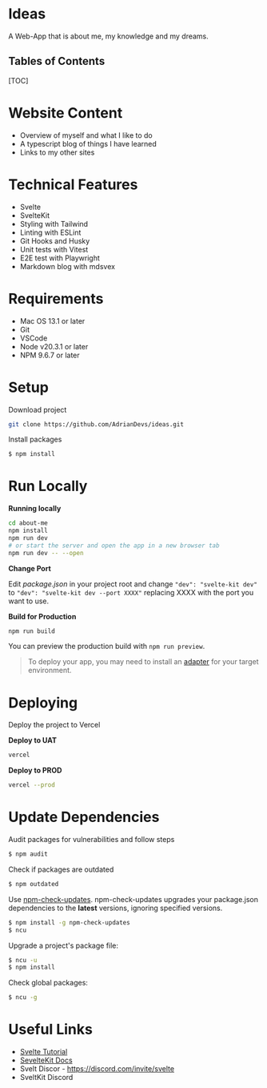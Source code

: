 <h1>Ideas</h1>

A Web-App that is about me, my knowledge and my dreams.



<h2>Tables of Contents</h2>

[TOC]

# Website Content

- Overview of myself and what I like to do
- A typescript blog of things I have learned
- Links to my other sites



# Technical Features

- Svelte
- SvelteKit
- Styling with Tailwind
- Linting with ESLint
- Git Hooks and Husky
- Unit tests with Vitest
- E2E test with Playwright
- Markdown blog with mdsvex



# Requirements

- Mac OS 13.1 or later
- Git
- VSCode
- Node v20.3.1 or later
- NPM 9.6.7 or later



# Setup

Download project

```sh
git clone https://github.com/AdrianDevs/ideas.git
```

Install packages

```sh
$ npm install
```



# Run Locally

**Running locally**

```sh
cd about-me
npm install
npm run dev
# or start the server and open the app in a new browser tab
npm run dev -- --open
```

**Change Port**

Edit *package.json* in your project root and change `"dev": "svelte-kit dev"` to `"dev": "svelte-kit dev --port XXXX"` replacing XXXX with the port you want to use.

**Build for Production**

```sh
npm run build
```

You can preview the production build with `npm run preview`.

> To deploy your app, you may need to install an [adapter](https://kit.svelte.dev/docs/adapters) for your target environment.



# Deploying

Deploy the project to Vercel

**Deploy to UAT**

```sh
vercel 
```

**Deploy to PROD**

```sh
vercel --prod
```



# Update Dependencies

Audit packages for vulnerabilities and follow steps

```sh
$ npm audit
```

Check if packages are outdated

```sh
$ npm outdated
```

Use [npm-check-updates](https://www.npmjs.org/package/npm-check-updates). npm-check-updates upgrades your package.json dependencies to the **latest** versions, ignoring specified versions.

```sh
$ npm install -g npm-check-updates
$ ncu
```

Upgrade a project's package file:

```sh
$ ncu -u
$ npm install 
```

Check global packages:

```sh
$ ncu -g
```



# Useful Links

- [Svelte Tutorial](https://svelte.dev/tutorial/basics)
- [SevelteKit Docs](https://kit.svelte.dev/docs/introduction)
- Svelt Discor - https://discord.com/invite/svelte
- SveltKit Discord

